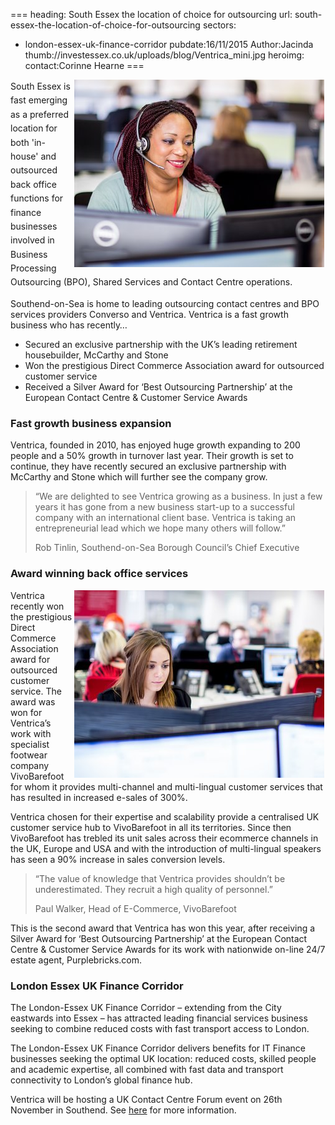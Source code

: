 ===
heading: South Essex the location of choice for outsourcing
url: south-essex-the-location-of-choice-for-outsourcing
sectors:
  - london-essex-uk-finance-corridor 
pubdate:16/11/2015
Author:Jacinda
thumb://investessex.co.uk/uploads/blog/Ventrica_mini.jpg
heroimg:
contact:Corinne Hearne
===
<p><span style='line-height: 1.6;'><img alt='Ventrica outsourcing contact centre Southend-on-Sea' src='../uploads/blog/Ventrica_400.jpg' style='width: 400px; height: 300px; margin-left: 2px; margin-right: 2px; float: right;'/>South Essex is fast emerging as a preferred location for both 'in-house' and outsourced back office functions for finance businesses involved in Business Processing Outsourcing (BPO), Shared Services and Contact Centre operations.</span></p><p>Southend-on-Sea is home to leading outsourcing contact centres and BPO services providers Converso and Ventrica. Ventrica is a fast growth business who has recently…</p><ul><li>Secured an exclusive partnership with the UK’s leading retirement housebuilder, McCarthy and Stone</li><li>Won the prestigious Direct Commerce Association award for outsourced customer service</li><li>Received a Silver Award for ‘Best Outsourcing Partnership’ at the European Contact Centre &amp; Customer Service Awards</li></ul><h3>Fast growth business expansion</h3><p>Ventrica, founded in 2010, has enjoyed huge growth expanding to 200 people and a 50% growth in turnover last year. Their growth is set to continue, they have recently secured an exclusive partnership with McCarthy and Stone which will further see the company grow.</p><blockquote><p>“We are delighted to see Ventrica growing as a business. In just a few years it has gone from a new business start-up to a successful company with an international client base. Ventrica is taking an entrepreneurial lead which we hope many others will follow.”</p><p>Rob Tinlin, Southend-on-Sea Borough Council’s Chief Executive</p></blockquote><h3><span style='line-height: 1.2;'>Award winning back office services</span></h3><p><img alt='Ventrica outsourcing contact centre Southend-on-Sea' src='../uploads/blog/Ventrica_400_2.jpg' style='width: 400px; height: 300px; margin-left: 2px; margin-right: 2px; float: right;'/>Ventrica recently won the prestigious Direct Commerce Association award for outsourced customer service. The award was won for Ventrica’s work with specialist footwear company VivoBarefoot for whom it provides multi-channel and multi-lingual customer services that has resulted in increased e-sales of 300%.</p><p>Ventrica chosen for their expertise and scalability provide a centralised UK customer service hub to VivoBarefoot in all its territories. Since then VivoBarefoot has trebled its unit sales across their ecommerce channels in the UK, Europe and USA and with the introduction of multi-lingual speakers has seen a 90% increase in sales conversion levels.</p><blockquote><p>“The value of knowledge that Ventrica provides shouldn’t be underestimated. They recruit a high quality of personnel.”</p><p>Paul Walker, Head of E-Commerce, VivoBarefoot</p></blockquote><p>This is the second award that Ventrica has won this year, after receiving a Silver Award for ‘Best Outsourcing Partnership’ at the European Contact Centre &amp; Customer Service Awards for its work with nationwide on-line 24/7 estate agent, Purplebricks.com.</p><h3>London Essex UK Finance Corridor</h3><p>The London-Essex UK Finance Corridor – extending from the City eastwards into Essex – has attracted leading financial services business seeking to combine reduced costs with fast transport access to London.</p><p>The London-Essex UK Finance Corridor delivers benefits for IT Finance businesses seeking the optimal UK location: reduced costs, skilled people and academic expertise, all combined with fast data and transport connectivity to London’s global finance hub. </p><p>Ventrica will be hosting a UK Contact Centre Forum event on 26th November in Southend. See <a href='http://uk-ccf.co.uk/26th-november-2015/' target='_blank'>here</a> for more information. </p>